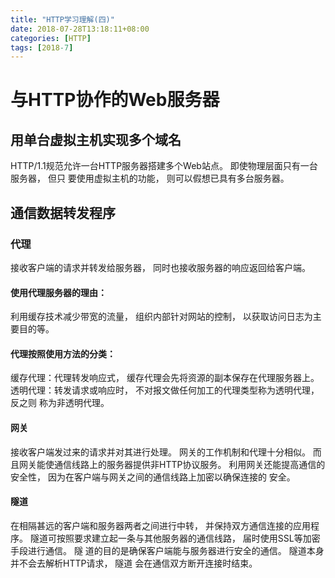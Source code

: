 ```yaml
---
title: "HTTP学习理解(四)"
date: 2018-07-28T13:18:11+08:00
categories: [HTTP]
tags: [2018-7]
---
```


# 与HTTP协作的Web服务器

## 用单台虚拟主机实现多个域名

HTTP/1.1规范允许一台HTTP服务器搭建多个Web站点。 即使物理层面只有一台服务器， 但只 要使用虚拟主机的功能， 则可以假想已具有多台服务器。<br />

## 通信数据转发程序

### 代理

接收客户端的请求并转发给服务器， 同时也接收服务器的响应返回给客户端。<br />

#### 使用代理服务器的理由：

利用缓存技术减少带宽的流量， 组织内部针对网站的控制， 以获取访问日志为主要目的等。<br />

#### 代理按照使用方法的分类：

缓存代理：代理转发响应式， 缓存代理会先将资源的副本保存在代理服务器上。 透明代理：转发请求或响应时， 不对报文做任何加工的代理类型称为透明代理， 反之则 称为非透明代理。<br />

#### 网关

接收客户端发过来的请求并对其进行处理。 网关的工作机制和代理十分相似。 而且网关能使通信线路上的服务器提供非HTTP协议服务。 利用网关还能提高通信的安全性， 因为在客户端与网关之间的通信线路上加密以确保连接的 安全。<br />

#### 隧道
在相隔甚远的客户端和服务器两者之间进行中转， 并保持双方通信连接的应用程序。 隧道可按照要求建立起一条与其他服务器的通信线路， 届时使用SSL等加密手段进行通信。 隧 道的目的是确保客户端能与服务器进行安全的通信。 隧道本身并不会去解析HTTP请求， 隧道 会在通信双方断开连接时结束。